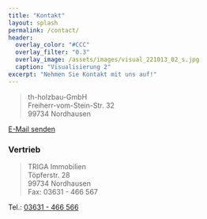 ```yaml
---
title: "Kontakt"
layout: splash
permalink: /contact/
header:
  overlay_color: "#CCC"
  overlay_filter: "0.3"
  overlay_image: /assets/images/visual_221013_02_s.jpg
  caption: "Visualisierung 2"
excerpt: "Nehmen Sie Kontakt mit uns auf!"
---
```


> th-holzbau-GmbH<br/>
> Freiherr-vom-Stein-Str. 32<br/>
> 99734 Nordhausen

[E-Mail senden](mailto:info@triga-nordhausen.de?Subject=BV%20Heidelbergblick%20Kontaktaufnahme)

### Vertrieb

> TRIGA Immobilien<br/>
> Töpferstr. 28<br/>
> 99734 Nordhausen<br/>
> Fax: 03631 - 466 567

Tel.: [03631 - 466 566](tel:+493631466566)
